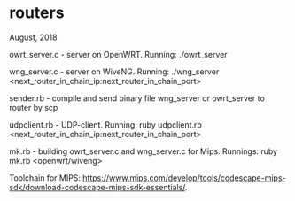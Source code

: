 # routers
August, 2018

owrt_server.c - server on OpenWRT. Running: ./owrt_server <bindport>
  
wng_server.c - server on WiveNG. Running: ./wng_server <bindport> <next_router_in_chain_ip:next_router_in_chain_port>
  
sender.rb - compile and send binary file wng_server or owrt_server to router by scp

udpclient.rb - UDP-client. Running: ruby udpclient.rb <bindport> <next_router_in_chain_ip:next_router_in_chain_port>
  
mk.rb - building owrt_server.c and wng_server.c for Mips. Runnings: ruby mk.rb <openwrt/wiveng> <filename>
  
Toolchain for MIPS:
https://www.mips.com/develop/tools/codescape-mips-sdk/download-codescape-mips-sdk-essentials/.
